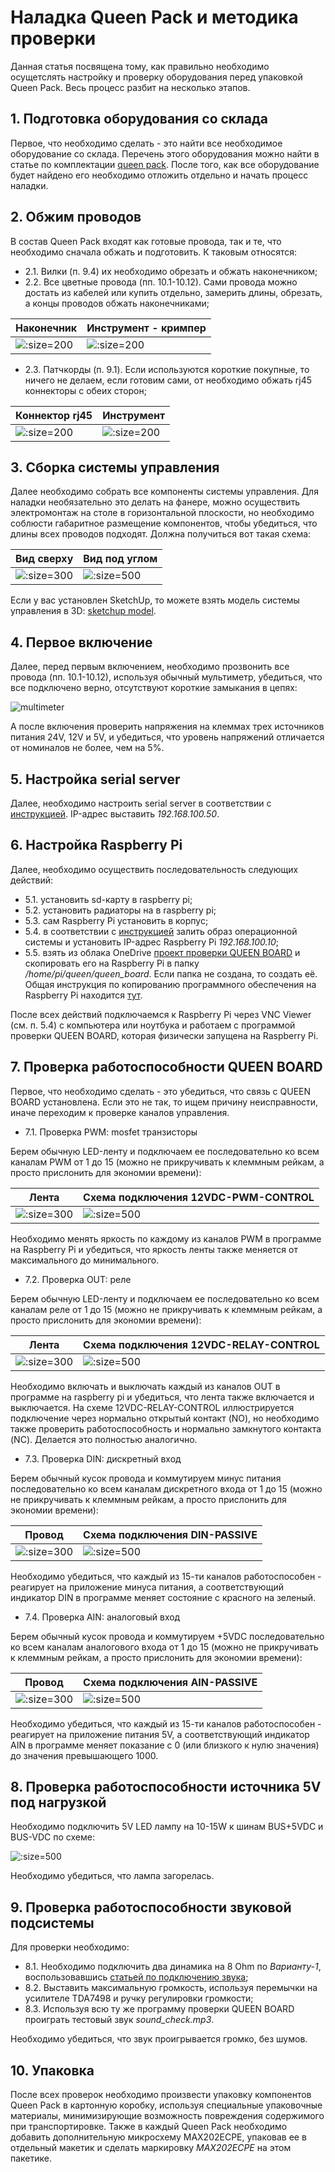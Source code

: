 # Наладка Queen Pack и методика проверки


Данная статья посвящена тому, как правильно необходимо осущетслять настройку и проверку оборудования перед упаковкой Queen Pack. Весь процесс разбит на несколько этапов.  


## 1. Подготовка оборудования со склада

Первое, что необходимо сделать - это найти все необходимое оборудование со склада. Перечень этого оборудования можно найти в статье по комплектации [queen pack](queen_pack). После того, как все оборудование будет найдено его необходимо отложить отдельно и начать процесс наладки.  


## 2. Обжим проводов

В состав Queen Pack входят как готовые провода, так и те, что необходимо сначала обжать и подготовить. К таковым относятся:  
- 2.1. Вилки (п. 9.4) их необходимо обрезать и обжать наконечником;  
- 2.2. Все цветные провода (пп. 10.1-10.12). Сами провода можно достать из кабелей или купить отдельно, замерить длины, обрезать, а концы проводов обжать наконечниками;

| Наконечник                                      | Инструмент - кримпер                          |
|-------------------------------------------------|-----------------------------------------------|
| ![](../assets/photo/cable_end.jpg ':size=200')  | ![](../assets/photo/crimper.jpg ':size=200')  |

- 2.3. Патчкорды (п. 9.1). Если используются короткие покупные, то ничего не делаем, если готовим сами, от необходимо обжать rj45 коннекторы с обеих сторон;

| Коннектор rj45                            | Инструмент                                    |
|-------------------------------------------|-----------------------------------------------|
| ![](../assets/photo/rj45.jpg ':size=200') | ![](../assets/photo/rj45tool.jpg ':size=200') |


## 3. Сборка системы управления

Далее необходимо собрать все компоненты системы управления. Для наладки необязательно это делать на фанере, можно осуществить электромонтаж на столе в горизонтальной плоскости, но необходимо соблюсти габаритное размещение компонентов, чтобы убедиться, что длины всех проводов подходят. Должна получиться вот такая схема:  

| Вид сверху                                            | Вид под углом                                           |
|-------------------------------------------------------|---------------------------------------------------------|
| ![](../assets/layout/QUEEN-VIEW-FROM-ABOVE2.png ':size=300') | ![](../assets/layout/QUEEN-3D-VIEW2.png ':size=500')   |

Если у вас установлен SketchUp, то можете взять модель системы управления в 3D: [sketchup model](https://1drv.ms/u/s!Am_hkdn5bouS1G9334yBP5ogC4-f).

## 4. Первое включение

Далее, перед первым включением, необходимо прозвонить все провода (пп. 10.1-10.12), используя обычный мультиметр, убедиться, что все подключено верно, отсутствуют короткие замыкания в цепях:  

![multimeter](../assets/photo/multimeter_1.jpg ':size=100')

А после включения проверить напряжения на клеммах трех источников питания 24V, 12V и 5V, и убедиться, что уровень напряжений отличается от номиналов не более, чем на 5%.  

## 5. Настройка serial server

Далее, необходимо настроить serial server в соответствии с [инструкцией](hw_setup_usr_tcp232_410s). IP-адрес выставить _192.168.100.50_.

## 6. Настройка Raspberry Pi

Далее, необходимо осуществить последовательность следующих действий:  

- 5.1. установить sd-карту в raspberry pi;  
- 5.2. установить радиаторы на в raspberry pi;  
- 5.3. сам Raspberry Pi установить в корпус;
- 5.4. в соответствии с [инструкцией](rpi_image_upload) залить образ операционной системы и установить IP-адрес Raspberry Pi _192.168.100.10_;  
- 5.5. взять из облака OneDrive [проект проверки QUEEN BOARD](https://1drv.ms/f/s!Am_hkdn5bouSgRRfeMmSvNRvym_y) и скопировать его на Raspberry Pi в папку _/home/pi/queen/queen\_board_. Если папка не создана, то создать её. Общая инструкция по копированию программного обеспечения на Raspberry Pi находится [тут](rpi_soft_install).  

После всех действий подключаемся к Raspberry Pi через VNC Viewer (см. п. 5.4) с компьютера или ноутбука и работаем с программой проверки QUEEN BOARD, которая физически запущена на Raspberry Pi.  

## 7. Проверка работоспособности QUEEN BOARD

Первое, что необходимо сделать - это убедиться, что связь с QUEEN BOARD установлена. Если это не так, то ищем причину неисправности, иначе переходим к проверке каналов управления.

- 7.1. Проверка PWM: mosfet транзисторы

Берем обычную LED-ленту и подключаем ее последовательно ко всем каналам PWM от 1 до 15 (можно не прикручивать к клеммным рейкам, а просто прислонить для экономии времени):  

| Лента                                                  | Схема подключения 12VDC-PWM-CONTROL                     |
|--------------------------------------------------------|---------------------------------------------------------|
| ![](../assets/photo/white_led_strip-1.jpg ':size=300') | ![](../assets/layout/12vdc-pwm-control.jpg ':size=500') |

Необходимо менять яркость по каждому из каналов PWM в программе на Raspberry Pi и убедиться, что яркость ленты также меняется от максимального до минимального.  

- 7.2. Проверка OUT: реле

Берем обычную LED-ленту и подключаем ее последовательно ко всем каналам реле от 1 до 15 (можно не прикручивать к клеммным рейкам, а просто прислонить для экономии времени):  

| Лента                                                  | Схема подключения 12VDC-RELAY-CONTROL                     |
|--------------------------------------------------------|-----------------------------------------------------------|
| ![](../assets/photo/white_led_strip-1.jpg ':size=300') | ![](../assets/layout/12vdc-relay-control.jpg ':size=500') |

Необходимо включать и выключать каждый из каналов OUT в программе на raspberry pi и убедиться, что лента также включается и выключается. На схеме 12VDC-RELAY-CONTROL иллюстрируется подключение через нормально открытый контакт (NO), но необходимо также проверить работоспособность и нормально замкнутого контакта (NC). Делается это полностью аналогично.  


- 7.3. Проверка DIN: дискретный вход

Берем обычный кусок провода и коммутируем минус питания последовательно ко всем каналам дискретного входа от 1 до 15 (можно не прикручивать к клеммным рейкам, а просто прислонить для экономии времени):  

| Провод                                             | Схема подключения DIN-PASSIVE                     |
|----------------------------------------------------|---------------------------------------------------|
| ![](../assets/photo/colorwires_mm.jpg ':size=300') | ![](../assets/layout/din-passive.jpg ':size=500') |

Необходимо убедиться, что каждый из 15-ти каналов работоспособен - реагирует на приложение минуса питания, а соответствующий индикатор DIN в программе меняет состояние с красного на зеленый.  

- 7.4. Проверка AIN: аналоговый вход

Берем обычный кусок провода и коммутируем +5VDC последовательно ко всем каналам аналогового входа от 1 до 15 (можно не прикручивать к клеммным рейкам, а просто прислонить для экономии времени):  

| Провод                                             | Схема подключения AIN-PASSIVE                     |
|----------------------------------------------------|---------------------------------------------------|
| ![](../assets/photo/colorwires_mm.jpg ':size=300') | ![](../assets/layout/ain-passive.jpg ':size=500') |

Необходимо убедиться, что каждый из 15-ти каналов работоспособен - реагирует на приложение питания 5V, а соответствующий индикатор AIN в программе меняет показание с 0 (или близкого к нулю значения) до значения превышающего 1000.

## 8. Проверка работоспособности источника 5V под нагрузкой

Необходимо подключить 5V LED лампу на 10-15W к шинам BUS+5VDC и BUS-VDC по схеме:  

![](../assets/layout/5vdc-power-supply.jpg ':size=500')

Необходимо убедиться, что лампа загорелась. 

## 9. Проверка работоспособности звуковой подсистемы

Для проверки необходимо:

- 8.1. Необходимо подключить два динамика на 8 Ohm по _Варианту-1_, воспользовавшись [статьей по подключению звука](hw_plug_sound);  
- 8.2. Выставить максимальную громкость, используя перемычки на усилителе TDA7498 и ручку регулировки громкости;  
- 8.3. Используя всю ту же программу проверки QUEEN BOARD проиграть тестовый звук _sound\_check.mp3_.  

Необходимо убедиться, что звук проигрывается громко, без шумов.

## 10. Упаковка

После всех проверок необходимо произвести упаковку компонентов Queen Pack в картонную коробку, используя специальные упаковочные материалы, минимизирующие возможность повреждения содержимого при транспортировке. Также в каждый Queen Pack необходимо добавить дополнительную микросхему MAX202ECPE, упаковав ее в отдельный макетик и сделать маркировку _MAX202ECPE_ на этом пакетике.  






